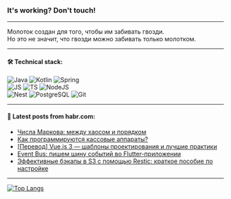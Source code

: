 ### It's working? Don't touch!

---
Молоток создан для того, чтобы им забивать гвозди. <br>
Но это не значит, что гвозди можно забивать только молотком.

---

#### 🛠️ Technical stack:

![Java](https://img.shields.io/badge/Java-informational?logo=Oracle&style=flat&logoColor=white&color=FF4500)
![Kotlin](https://img.shields.io/badge/Kotlin-informational?logo=Kotlin&style=flat&logoColor=white&color=774D97)
![Spring](https://img.shields.io/badge/SpringBoot-informational?logo=SpringBoot&style=flat&logoColor=white&color=6DB33F) <br>
![JS](https://img.shields.io/badge/JS-informational?logo=javaScript&style=flat&logoColor=black&color=F7Df1E)
![TS](https://img.shields.io/badge/TypeScript-informational?logo=typeScript&style=flat&logoColor=black&color=0667A8)
![NodeJS](https://img.shields.io/badge/NodeJS-informational?logo=node.js&style=flat&logoColor=white&color=70A760) <br>
![Nest](https://img.shields.io/badge/NestJS-informational?logo=NestJS&style=flat&logoColor=white&color=E0234E)
![PostgreSQL](https://img.shields.io/badge/PostgreSQL-informational?logo=PostgreSQL&style=flat&logoColor=white&color=DAA520)
![Git](https://img.shields.io/badge/Git-informational?logo=git&style=flat&logoColor=white&color=778899)

___

#### 💬 Latest posts from habr.com:

<!-- BLOG-POST-LIST:START -->
- [Числа Маркова: между хаосом и порядком](https://habr.com/ru/companies/itglobalcom/articles/767612/?utm_source=habrahabr&utm_medium=rss&utm_campaign=767612)
- [Как программируются кассовые аппараты?](https://habr.com/ru/companies/otus/articles/767770/?utm_source=habrahabr&utm_medium=rss&utm_campaign=767770)
- [[Перевод] Vue.js 3 — шаблоны проектирования и лучшие практики](https://habr.com/ru/articles/768080/?utm_source=habrahabr&utm_medium=rss&utm_campaign=768080)
- [Event Bus: пишем шину событий во Flutter-приложении](https://habr.com/ru/companies/friflex/articles/768060/?utm_source=habrahabr&utm_medium=rss&utm_campaign=768060)
- [Эффективные бэкапы в S3 с помощью Restic: краткое пособие по настройке](https://habr.com/ru/companies/selectel/articles/768014/?utm_source=habrahabr&utm_medium=rss&utm_campaign=768014)
<!-- BLOG-POST-LIST:END -->

---
[![Top Langs](https://github-readme-stats-git-master-advtsetting-gmailcom.vercel.app/api/top-langs/?username=zloylis&langs_count=10&hide_title=false&title_color=e6edf3&size_weight=0.5&count_weight=0.5&layout=compact&hide_border=true&theme=dracula)](https://github.com/zloylis)

<!-- ![GitHub stats](https://github-readme-stats-git-master-advtsetting-gmailcom.vercel.app/api?username=zloylis&show_icons=true&hide_border=true&theme=dracula&hide_title=true&include_all_commits=true&count_private=true&hide=contribs&hide_rank=true) -->
